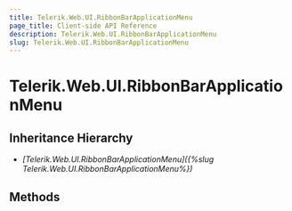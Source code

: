 ```yaml
---
title: Telerik.Web.UI.RibbonBarApplicationMenu
page_title: Client-side API Reference
description: Telerik.Web.UI.RibbonBarApplicationMenu
slug: Telerik.Web.UI.RibbonBarApplicationMenu
---
```


# Telerik.Web.UI.RibbonBarApplicationMenu

## Inheritance Hierarchy

* *[Telerik.Web.UI.RibbonBarApplicationMenu]({%slug Telerik.Web.UI.RibbonBarApplicationMenu%})*

## Methods

